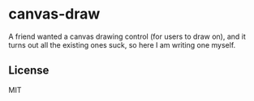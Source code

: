 canvas-draw
===========

A friend wanted a canvas drawing control (for users to draw on), and it turns out all the existing ones suck, so here I am writing one myself.

License
-------

MIT
